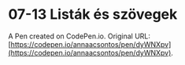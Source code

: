 # 07-13 Listák és szövegek

A Pen created on CodePen.io. Original URL: [https://codepen.io/annaacsontos/pen/dyWNXpv](https://codepen.io/annaacsontos/pen/dyWNXpv).


